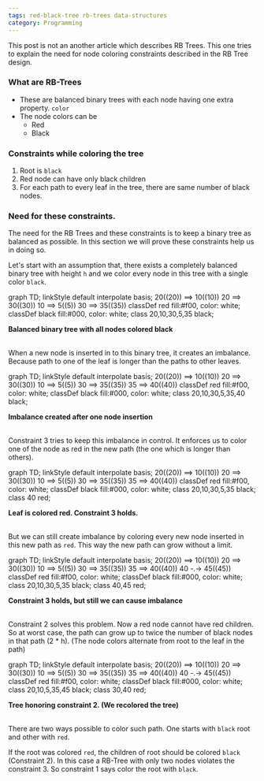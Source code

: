 ```yaml
---
tags: red-black-tree rb-trees data-structures
category: Programming
---
```

This post is not an another article which describes RB Trees. This one tries to explain the need for node coloring constraints described in the RB Tree design.  
  

### What are RB-Trees

- These are balanced binary trees with each node having one extra property. `color`  
- The node colors can be  
	* Red  
	* Black  
  

### Constraints while coloring the tree

1. Root is `black`
2. Red node can have only black children  
3. For each path to every leaf in the tree, there are same number of black nodes.  
  

### Need for these constraints.

The need for the RB Trees and these constraints is to keep a binary tree as balanced as possible. In this section we will prove these constraints help us in doing so.  
  
Let's start with an assumption that, there exists a completely balanced binary tree with height `h` and we color every node in this tree with a single color `black`.  

<div class="mermaid">
graph TD;
	linkStyle default interpolate basis;
	20((20)) ==> 10((10))
	20 ==> 30((30))
	10 ==> 5((5))
	30 ==> 35((35))
	classDef red fill:#f00, color: white; 
	classDef black fill:#000, color: white;
	class 20,10,30,5,35 black;
</div>

__Balanced binary tree with all nodes colored black__
<br/><br/>

When a new node is inserted in to this binary tree, it creates an imbalance. Because path to one of the leaf is longer than the paths to other leaves.  


<div class="mermaid">
graph TD;
	linkStyle default interpolate basis;
	20((20)) ==> 10((10))
	20 ==> 30((30))
	10 ==> 5((5))
	30 ==> 35((35))
	35 ==> 40((40))
	classDef red fill:#f00, color: white; 
	classDef black fill:#000, color: white;
	class 20,10,30,5,35,40 black;
</div>

__Imbalance created after one node insertion__
<br/><br/>
  
Constraint 3 tries to keep this imbalance in control. It enforces us to color one of the node as red in the new path (the one which is longer than others).  

<div class="mermaid">
graph TD;
	linkStyle default interpolate basis;
	20((20)) ==> 10((10))
	20 ==> 30((30))
	10 ==> 5((5))
	30 ==> 35((35))
	35 ==> 40((40))
	classDef red fill:#f00, color: white; 
	classDef black fill:#000, color: white;
	class 20,10,30,5,35 black;
	class 40 red;
</div>

__Leaf is colored red. Constraint 3 holds.__
<br/><br/>

  
But we can still create imbalance by coloring every new node inserted in this new path as `red`. This way the new path can grow without a limit.  

<div class="mermaid">
graph TD;
	linkStyle default interpolate basis;
	20((20)) ==> 10((10))
	20 ==> 30((30))
	10 ==> 5((5))
	30 ==> 35((35))
	35 ==> 40((40))
	40 -.-> 45((45))
	classDef red fill:#f00, color: white; 
	classDef black fill:#000, color: white;
	class 20,10,30,5,35 black;
	class 40,45 red;
</div>

__Constraint 3 holds, but still we can cause imbalance__
<br/><br/>
  
Constraint 2 solves this problem. Now a red node cannot have red children. So at worst case, the path can grow up to twice the number of black nodes in that path (2 \* h). (The node colors alternate from root to the leaf in the path)  

<div class="mermaid">
graph TD;
	linkStyle default interpolate basis;
	20((20)) ==> 10((10))
	20 ==> 30((30))
	10 ==> 5((5))
	30 ==> 35((35))
	35 ==> 40((40))
	40 -.-> 45((45))
	classDef red fill:#f00, color: white; 
	classDef black fill:#000, color: white;
	class 20,10,5,35,45 black;
	class 30,40 red;
</div>

__Tree honoring constraint 2. (We recolored the tree)__
<br/><br/>

There are two ways possible to color such path. One starts with `black` root and other with `red`.  

If the root was colored `red`, the children of root should be colored `black` (Constraint 2). In this case a RB-Tree with only two nodes violates the constraint 3. So constraint 1 says color the root with `black`.  
